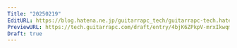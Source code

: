 ```yaml
---
Title: "20250219"
EditURL: https://blog.hatena.ne.jp/guitarrapc_tech/guitarrapc-tech.hatenablog.com/atom/entry/6802418398330265890
PreviewURL: https://tech.guitarrapc.com/draft/entry/4bjK6ZPkpV-mrxIkwqmYcXKBQPs
Draft: true
---
```


